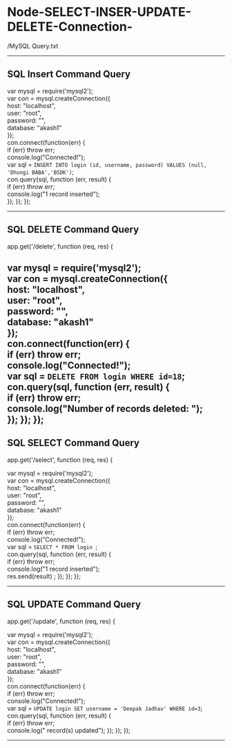 # Node-SELECT-INSER-UPDATE-DELETE-Connection-
/MySQL Query.txt



--------------------------------------------------------------------------------------------------------
 SQL Insert Command Query
--------------------------
var mysql = require('mysql2');  
  var con = mysql.createConnection({  
    host: "localhost",  
    user: "root",  
    password: "",  
    database: "akash1"  
    });  
    con.connect(function(err) {  
    if (err) throw err;  
    console.log("Connected!");  
    var sql = `INSERT INTO login (id, username, password) VALUES (null, 'Dhongi BABA','BSDK')`;  
       con.query(sql, function (err, result) {  
      if (err) throw err;  
      console.log("1 record inserted");  
  }); 
  }); 
  });

--------------------------------------------------------------------------------------------------------
  SQL DELETE Command Query 
------------------------------
  app.get('/delete', function (req, res) {  

  var mysql = require('mysql2');  
  var con = mysql.createConnection({  
    host: "localhost",  
    user: "root",  
    password: "",  
    database: "akash1"  
    });  
    con.connect(function(err) {  
    if (err) throw err;  
    console.log("Connected!");  
    var sql = `DELETE FROM login WHERE id=18`;  
    con.query(sql, function (err, result) {  
    if (err) throw err;  
    console.log("Number of records deleted: ");   
}); 
}); 
  });
----------------------------------------------------------------------------------------------------------
  SQL SELECT Command Query 
------------------------------
app.get('/select', function (req, res) {  

  var mysql = require('mysql2');  
  var con = mysql.createConnection({  
    host: "localhost",  
    user: "root",  
    password: "",  
    database: "akash1"  
    });  
    con.connect(function(err) {  
    if (err) throw err;  
    console.log("Connected!");  
    var sql = `SELECT * FROM login `;  
       con.query(sql, function (err, result) {  
      if (err) throw err;  
      console.log("1 record inserted");  
      res.send(result) ;
}); 
}); 
  });

--------------------------------------------------------------------------------------------------------
  SQL UPDATE Command Query 
------------------------------
  app.get('/update', function (req, res) {  

  var mysql = require('mysql2');  
  var con = mysql.createConnection({  
    host: "localhost",  
    user: "root",  
    password: "",  
    database: "akash1"  
    });  
    con.connect(function(err) {  
    if (err) throw err;  
    console.log("Connected!");  
var sql = `UPDATE login SET username = 'Deepak Jadhav' WHERE id=3`;  
con.query(sql, function (err, result) {  
if (err) throw err;  
console.log(" record(s) updated"); 
}); 
}); 
  });

----------------------------------------------------------------------------------------------------------
